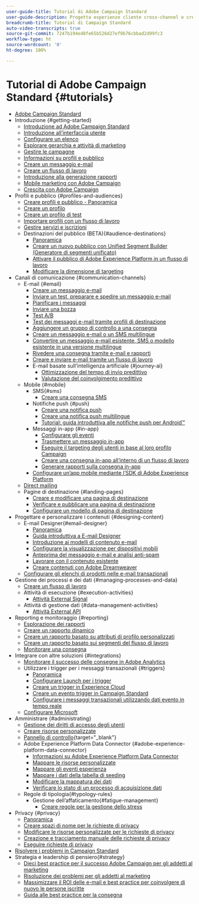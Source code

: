 ```yaml
---
user-guide-title: Tutorial di Adobe Campaign Standard
user-guide-description: Progetta esperienze cliente cross-channel e crea un ambiente per l’orchestrazione visiva delle campagne, la gestione delle interazioni in tempo reale e l’esecuzione cross-channel.
breadcrumb-title: Tutorial di Campaign Standard
auto-video-transcripts: true
source-git-commit: 7247b194ed8fe65b526d27ef9b76cbbad2d99fc3
workflow-type: ht
source-wordcount: '0'
ht-degree: 100%

---
```



# Tutorial di Adobe Campaign Standard {#tutorials}

+ [Adobe Campaign Standard](/help/overview.md)
+ Introduzione {#getting-started}
   + [Introduzione ad Adobe Campaign Standard](/help/getting-started/adobe-campaign-standard-introduction.md)
   + [Introduzione all’interfaccia utente](/help/getting-started/getting-started-with-the-ui.md)
   + [Configurare un elenco](/help/getting-started/configure-a-list.md)
   + [Esplorare gerarchia e attività di marketing](/help/getting-started/explore-hierarchy-and-marketing-activities.md)
   + [Gestire le campagne](/help/getting-started/managing-campaigns.md)
   + [Informazioni su profili e pubblico](/help/getting-started/understanding-profiles-and-audiences.md)
   + [Creare un messaggio e-mail](https://experienceleague.adobe.com/docs/campaign-standard-learn/tutorials/communication-channels/email/create-email-from-homepage.html?lang=it)
   + [Creare un flusso di lavoro](https://experienceleague.adobe.com/docs/campaign-standard-learn/tutorials/managing-processes-and-data/creating-a-workflow.html?lang=it)
   + [Introduzione alla generazione rapporti](/help/getting-started/reporting-with-adobe-campaign-introduction.md)
   + [Mobile marketing con Adobe Campaign](/help/getting-started/mobile-marketing-with-adobe-campaign.md)
   + [Crescita con Adobe Campaign](/help/getting-started/growing-with-adobe-campaign.md)
+ Profili e pubblico {#profiles-and-audiences}
   + [Creare profili e pubblico - Panoramica](/help/profiles-and-audiences/creating-profiles-and-audiences.md)
   + [Creare un profilo](/help/profiles-and-audiences/creating-a-profile.md)
   + [Creare un profilo di test](/help/profiles-and-audiences/test-profiles.md)
   + [Importare profili con un flusso di lavoro](/help/managing-processes-and-data/importing-profiles.md)
   + [Gestire servizi e iscrizioni](/help/managing-processes-and-data/services-and-subscriptions.md)
   + Destinazioni del pubblico (BETA){#audience-destinations}
      + [Panoramica](/help/profiles-and-audiences/audience-destinations/audience-destinations-overview.md)
      + [Creare un nuovo pubblico con Unified Segment Builder (Generatore di segmenti unificato)](/help/profiles-and-audiences/audience-destinations/creating-audiences-using-segment-builder.md)
      + [Attivare il pubblico di Adobe Experience Platform in un flusso di lavoro](/help/profiles-and-audiences/audience-destinations/activating-aep-audiences.md)
      + [Modificare la dimensione di targeting](/help/profiles-and-audiences/audience-destinations/changing-targeting-dimension.md)
+ Canali di comunicazione {#communication-channels}
   + E-mail {#email}
      + [Creare un messaggio e-mail](/help/communication-channels/email/create-email-from-homepage.md)
      + [Inviare un test, preparare e spedire un messaggio e-mail](/help/communication-channels/email/sending-test-preparing-sending-email.md)
      + [Pianificare i messaggi](/help/communication-channels/email/schedule-messages.md)
      + [Inviare una bozza](/help/communication-channels/email/send-a-proof.md)
      + [Test A/B](/help/communication-channels/email/a-b-testing.md)
      + [Test dei messaggi e-mail tramite profili di destinazione](/help/communication-channels/email/profile-substitution.md)
      + [Aggiungere un gruppo di controllo a una consegna](/help/communication-channels/email/control-groups.md)
      + [Creare un messaggio e-mail o un SMS multilingue](/help/communication-channels/create-multilingual-deliveries.md)
      + [Convertire un messaggio e-mail esistente, SMS o modello esistente in una versione multilingue](/help/communication-channels/covert-into-multilingual-deliveries.md)
      + [Rivedere una consegna tramite e-mail e rapporti](/help/communication-channels/email/reviewing-personalized-email-delivery-and-reports.md)
      + [Creare e inviare e-mail tramite un flusso di lavoro](/help/communication-channels/email/create-and-send-emails-via-workflow.md)
      + E-mail basate sull’intelligenza artificiale {#journey-ai}
         + [Ottimizzazione del tempo di invio predittivo](/help/communication-channels/email/ai-powered-emails/predictive-send-time-optimization.md)
         + [Valutazione del coinvolgimento predittivo](/help/communication-channels/email/ai-powered-emails/predictive-engagement-scoring.md)
   + Mobile {#mobile}
      + SMS{#sms}
         + [Creare una consegna SMS](/help/communication-channels/mobile/sms/sms-delivery.md)
      + Notifiche push {#push}
         + [Creare una notifica push](/help/communication-channels/mobile/push-notifications/creating-a-push-notification.md)
         + [Creare una notifica push multilingue](/help/communication-channels/mobile/push-notifications/creating-multilingual-push-notifications.md)
         + [Tutorial: guida introduttiva alle notifiche push per Android™](https://experienceleague.adobe.com/docs/campaign-standard-learn/getting-started-with-push-notifications-android/introduction.html?lang=it)
      + Messaggi in-app {#in-app}
         + [Configurare gli eventi](/help/communication-channels/mobile/in-app/configure-events.md)
         + [Trasmettere un messaggio in-app](/help/communication-channels/mobile/in-app/broadcast-in-app-message.md)
         + [Eseguire il targeting degli utenti in base al loro profilo Campaign](/help/communication-channels/mobile/in-app/target-users-based-on-campaign-profile.md)
         + [Creare una consegna in-app all’interno di un flusso di lavoro](/help/communication-channels/mobile/in-app/in-app-activity.md)
         + [Generare rapporti sulla consegna in-app](/help/communication-channels/mobile/in-app/in-app-reporting.md)
      + [Configurare un’app mobile mediante l’SDK di Adobe Experience Platform](/help/communication-channels/mobile/configure-mobile-apps-using-aep-sdk.md)
   + [Direct mailing](/help/communication-channels/direct-mail/directmail.md)
   + Pagine di destinazione {#landing-pages}
      + [Creare e modificare una pagina di destinazione](/help/communication-channels/landing-pages/landing-page-create-and-edit.md)
      + [Verificare e pubblicare una pagina di destinazione](/help/communication-channels/landing-pages/landing-page-test-and-publish.md)
      + [Configurare un modello di pagina di destinazione](/help/communication-channels/landing-pages/landing-page-configure-templates.md)
+ Progettare e personalizzare i contenuti {#designing-content}
   + E-mail Designer{#email-designer}
      + [Panoramica](/help/designing-content/email-designer/email-designer-overview.md)
      + [Guida introduttiva a E-mail Designer](/help/designing-content/email-designer/getting-started-with-the-email-designer.md)
      + [Introduzione ai modelli di contenuto e-mail](/help/designing-content/email-designer/email-content-templates.md)
      + [Configurare la visualizzazione per dispositivi mobili](/help/designing-content/email-designer/configure-the-mobile-view.md)
      + [Anteprima del messaggio e-mail e analisi anti-spam](/help/designing-content/email-designer/preview-your-email.md)
      + [Lavorare con il contenuto esistente](/help/designing-content/email-designer/working-with-existing-content.md)
      + [Creare contenuti con Adobe Dreamweaver](/help/designing-content/email-designer/dreamweaver-integration.md)
   + [Configurare gli elenchi di prodotti nelle e-mail transazionali](/help/designing-content/product-listings-in-transactional-email.md)
+ Gestione dei processi e dei dati {#managing-processes-and-data}
   + [Creare un flusso di lavoro](/help/managing-processes-and-data/creating-a-workflow.md)
   + Attività di esecuzione {#execution-activities}
      + [Attività External Signal](/help/managing-processes-and-data/execution-activities/external-signal-activity.md)
   + Attività di gestione dati {#data-management-activities}
      + [Attività External API](/help/managing-processes-and-data/data-management-activities/external-api-activity.md)
+ Reporting e monitoraggio {#reporting}
   + [Esplorazione dei rapporti](/help/getting-started/exploring-reports.md)
   + [Creare un rapporto dinamico](/help/reporting/creating-a-dynamic-report.md)
   + [Creare un rapporto basato su attributi di profilo personalizzati](/help/reporting/custom-profile-attributes-dynamic-reports.md)
   + [Creare un rapporto basato sui segmenti del flusso di lavoro](/help/reporting/report-on-workflow-segments.md)
   + [Monitorare una consegna](/help/reporting/monitor-a-delivery.md)
+ Integrare con altre soluzioni {#integrations}
   + [Monitorare il successo delle consegne in Adobe Analytics](/help/integrations/track-the-success-of-your-deliveries-in-analytics.md)
   + Utilizzare i trigger per i messaggi transazionali {#triggers}
      + [Panoramica](/help/integrations/using-triggers-for-transactional-messaging-overview.md)
      + [Configurare Launch per i trigger](/help/integrations/configure-launch-for-triggers.md)
      + [Creare un trigger in Experience Cloud](/help/integrations/create-a-trigger-in-experience-cloud.md)
      + [Creare un evento trigger in Campaign Standard](/help/integrations/create-a-trigger-event.md)
      + [Configurare i messaggi transazionali utilizzando dati evento in tempo reale](/help/integrations/configure-transactional-messages-using-realtime-event-data.md)
   + [Configurare Microsoft](/help/integrations/configure-dynamics-365.md)
+ Amministrare {#administrating}
   + [Gestione dei diritti di accesso degli utenti](/help/administrating/managing-user-access-rights.md)
   + [Creare risorse personalizzate](https://experienceleague.adobe.com/docs/campaign-standard-learn/creating-custom-resources/introduction.html?lang=it)
   + [Pannello di controllo](https://experienceleague.adobe.com/docs/control-panel-learn/control-panel/control-panel-overview.html?lang=it){target="_blank"}
   + Adobe Experience Platform Data Connector {#adobe-experience-platform-data-connector}
      + [Informazioni su Adobe Experience Platform Data Connector](/help/administrating/adobe-experience-platform-data-connector/understanding-the-adobe-experience-platform-data-connector.md)
      + [Mappare le risorse personalizzate](/help/administrating/adobe-experience-platform-data-connector/mapping-custom-resources.md)
      + [Mappare gli eventi esperienza](/help/administrating/adobe-experience-platform-data-connector/mapping-experience-events.md)
      + [Mappare i dati della tabella di seeding](/help/administrating/adobe-experience-platform-data-connector/mapping-seed-table-data.md)
      + [Modificare la mappatura dei dati](/help/administrating/adobe-experience-platform-data-connector/modifying-data-mapping.md)
      + [Verificare lo stato di un processo di acquisizione dati](/help/administrating/adobe-experience-platform-data-connector/checking-status-of-data-ingestion-jobs.md)
   + Regole di tipologia{#typology-rules}
      + Gestione dell’affaticamento{#fatigue-management}
         + [Creare regole per la gestione dello stress](/help/administrating/typology-rules/fatigue-management/create-fatigue-rules.md)
+ Privacy {#privacy}
   + [Panoramica](/help/privacy/privacy-overview.md)
   + [Creare spazi di nome per le richieste di privacy](/help/privacy/namespaces-for-privacy-requests.md)
   + [Modificare le risorse personalizzate per le richieste di privacy](/help/privacy/custom-resources-for-privacy-requests.md)
   + [Creazione e tracciamento manuale delle richieste di privacy](/help/privacy/create-and-track-privacy-requests.md)
   + [Eseguire richieste di privacy](/help/privacy/execute-privacy-requests.md)
+ [Risolvere i problemi in Campaign Standard](https://experienceleague.adobe.com/docs/campaign-standard-learn/troubleshooting/overview.html?lang=it)
+ Strategia e leadership di pensiero{#strategy}
   + [Dieci best practice per il successo Adobe Campaign per gli addetti al marketing](/help/strategy/10-best-practices-for-marketers.md)
   + [Risoluzione dei problemi per gli addetti al marketing](/help/strategy/troubleshooting-for-marketers.md)
   + [Massimizzare il ROI delle e-mail e best practice per coinvolgere di nuovo le persone iscritte](/help/strategy/campaign-maximize-email-best-practices.md)
   + [Guida alle best practice per la consegna](https://experienceleague.adobe.com/docs/deliverability-learn/deliverability-best-practice-guide/introduction.html?lang=it)
